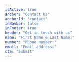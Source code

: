 ```yaml
---
isActive: true
anchor: "Contact Us"
anchorId: "contact"
inNavbar: false
inFooter: true
header: "Get in touch with us"
name: "First Name & Last Name:"
number: "Phone number:"
email: "Email address:"
cta: "Submit"
---
```

